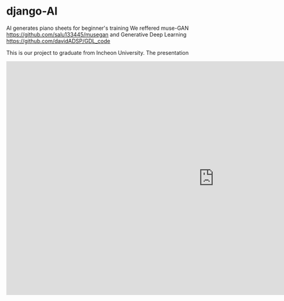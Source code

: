 # django-AI
AI generates piano sheets for beginner's training
We reffered muse-GAN https://github.com/salu133445/musegan
and Generative Deep Learning  https://github.com/davidADSP/GDL_code

This is our project to graduate from Incheon University.
The presentation
<iframe width="1093" height="615" src="https://www.youtube.com/embed/P-stCtU6Pi4" frameborder="0" allow="accelerometer; autoplay; clipboard-write; encrypted-media; gyroscope; picture-in-picture" allowfullscreen></iframe>
